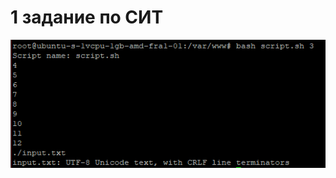 # 1 задание по СИТ
![скрин](https://github.com/Rebarial/lab2sit/blob/master/2%20%D0%BB%D0%B0%D0%B1%D0%B0.png)
